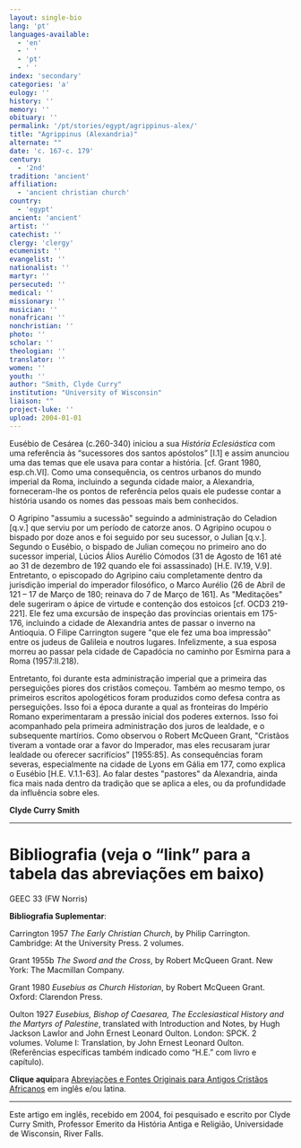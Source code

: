 ```yaml
---
layout: single-bio
lang: 'pt'
languages-available:
  - 'en'
  - ' '
  - 'pt'
  - ' '
index: 'secondary'
categories: 'a'
eulogy: ''
history: ''
memory: ''
obituary: ''
permalink: '/pt/stories/egypt/agrippinus-alex/'
title: "Agrippinus (Alexandria)"
alternate: ""
date: 'c. 167-c. 179'
century:
  - '2nd'
tradition: 'ancient'
affiliation:
  - 'ancient christian church'
country:
  - 'egypt'
ancient: 'ancient'
artist: ''
catechist: ''
clergy: 'clergy'
ecumenist: ''
evangelist: ''
nationalist: ''
martyr: ''
persecuted: ''
medical: ''
missionary: ''
musician: ''
nonafrican: ''
nonchristian: ''
photo: ''
scholar: ''
theologian: ''
translator: ''
women: ''
youth: ''
author: "Smith, Clyde Curry"
institution: "University of Wisconsin"
liaison: ""
project-luke: ''
upload: 2004-01-01
---
```





Eusébio de Cesárea  (c.260-340) iniciou a sua *História Eclesiástica* com uma referência às “sucessores dos santos apóstolos” [I.1] e assim anunciou uma das temas que ele usava para contar a história. [cf. Grant 1980, esp.ch.VI]. Como uma consequência, os centros urbanos do mundo imperial da Roma, incluindo a segunda cidade maior, a Alexandria, forneceram-lhe os pontos de referência pelos quais ele pudesse contar a história usando os nomes das pessoas mais bem conhecidos.

O Agripino "assumiu a sucessão" seguindo a administração do Celadion [q.v.] que serviu por um período de catorze anos. O Agripino ocupou o bispado por doze anos e foi seguido por seu sucessor, o Julian [q.v.].  Segundo o Eusébio, o bispado de Julian começou no primeiro ano do sucessor imperial, Lúcios Álios Aurélio Cómodos (31 de Agosto de 161 até ao 31 de dezembro de 192 quando ele foi assassinado) [H.E. IV.19, V.9]. Entretanto, o episcopado do Agripino caiu completamente dentro da jurisdição imperial do imperador filosófico, o Marco Aurélio (26 de Abril de 121 – 17 de Março de 180; reinava do 7 de Março de 161]. As "Meditações" dele sugeriram o ápice de virtude e contenção dos estoicos [cf. OCD3 219-221]. Ele fez uma excursão de inspeção das províncias orientais em 175-176, incluindo a cidade de Alexandria antes de passar o inverno na Antioquia. O Filipe Carrington sugere "que ele fez uma boa impressão” entre os judeus de Galileia e noutros lugares. Infelizmente, a sua esposa morreu ao passar pela cidade de Capadócia no caminho por Esmirna para a Roma (1957:II.218).

Entretanto, foi durante esta administração imperial que a primeira das perseguições piores dos cristãos começou. Também ao mesmo tempo, os primeiros escritos apologéticos foram produzidos como defesa contra as perseguições. Isso foi a época durante a qual as fronteiras do Império Romano experimentaram a pressão inicial dos poderes externos. Isso foi acompanhado pela primeira administração dos juros de lealdade, e o subsequente martírios. Como observou o Robert McQueen Grant, "Cristãos tiveram a vontade orar a favor do Imperador, mas eles recusaram jurar lealdade ou oferecer sacrifícios”  [1955:85]. As consequências foram severas, especialmente na cidade de Lyons em Gália em 177, como explica o Eusébio [H.E. V.1.1-63]. Ao falar destes "pastores" da Alexandria, ainda fica mais nada dentro da tradição que se aplica a eles, ou da profundidade da influência sobre eles.

**Clyde Curry Smith**

---

# Bibliografia (veja o “link” para a tabela das abreviações em baixo)
GEEC 33 (FW Norris)

**Bibliografia Suplementar**:

Carrington 1957 *The Early Christian Church*, by Philip Carrington. Cambridge: At the University Press. 2 volumes.

Grant 1955b *The Sword and the Cross*, by Robert McQueen Grant. New York: The Macmillan Company.

Grant 1980 *Eusebius as Church Historian*, by Robert McQueen Grant. Oxford: Clarendon Press.

Oulton 1927 *Eusebius, Bishop of Caesarea, The Ecclesiastical History and the Martyrs of Palestine*, translated with Introduction and Notes, by Hugh Jackson Lawlor and John Ernest Leonard Oulton. London: SPCK. 2 volumes. Volume I: Translation, by John Ernest Leonard Oulton. (Referências específicas também indicado como “H.E.” com livro e capítulo).

**Clique aqui**para [Abreviações e Fontes Originais para Antigos Cristãos Africanos]({{site.url}}/resources/ancient-references/) em inglês e/ou latina.

---

Este artigo em inglês, recebido em 2004, foi pesquisado e escrito por Clyde Curry Smith, Professor Emerito da História Antiga e Religião, Universidade de Wisconsin, River Falls.

